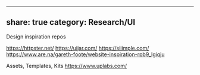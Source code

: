 
---
share: true
category: Research/UI
---

Design inspiration repos

https://httpster.net/
https://uijar.com/
https://siiimple.com/
https://www.are.na/gareth-foote/website-inspiration-rpb9_lgiqju

Assets, Templates, Kits
https://www.uplabs.com/